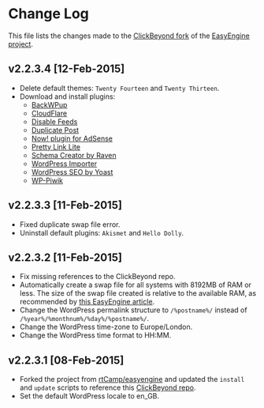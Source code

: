 # Change Log

This file lists the changes made to the [ClickBeyond fork](https://github.com/ClickBeyond/easyengine) of the [EasyEngine project](https://github.com/rtCamp/easyengine).

## v2.2.3.4 [12-Feb-2015]
- Delete default themes: `Twenty Fourteen` and `Twenty Thirteen`.
- Download and install plugins: 
	- [BackWPup](https://wordpress.org/plugins/backwpup/)
	- [CloudFlare](https://wordpress.org/plugins/cloudflare/)
	- [Disable Feeds](https://wordpress.org/plugins/disable-feeds/)
	- [Duplicate Post](https://wordpress.org/plugins/duplicate-post/)
	- [Now! plugin for AdSense](https://wordpress.org/plugins/adsense-now-lite/)
	- [Pretty Link Lite](https://wordpress.org/plugins/pretty-link/)
	- [Schema Creator by Raven](https://wordpress.org/plugins/schema-creator/)
	- [WordPress Importer](https://wordpress.org/plugins/wordpress-importer/)
	- [WordPress SEO by Yoast](https://wordpress.org/plugins/wordpress-seo/)
	- [WP-Piwik](https://wordpress.org/plugins/wp-piwik/)

## v2.2.3.3 [11-Feb-2015]
- Fixed duplicate swap file error.
- Uninstall default plugins: `Akismet` and `Hello Dolly`.

## v2.2.3.2 [11-Feb-2015]
- Fix missing references to the ClickBeyond repo.
- Automatically create a swap file for all systems with 8192MB of RAM or less. The size of the swap file created is relative to the available RAM, as recommended by [this EasyEngine article](https://rtcamp.com/easyengine/installation/).
- Change the WordPress permalink structure to `/%postname%/` instead of `/%year%/%monthnum%/%day%/%postname%/`.
- Change the WordPress time-zone to Europe/London.
- Change the WordPress time format to HH:MM.

## v2.2.3.1 [08-Feb-2015]
- Forked the project from [rtCamp/easyengine](https://github.com/rtCamp/easyengine) and updated the `install` and `update` scripts to reference this [ClickBeyond repo](https://github.com/ClickBeyond/easyengine).
- Set the default WordPress locale to en_GB.
